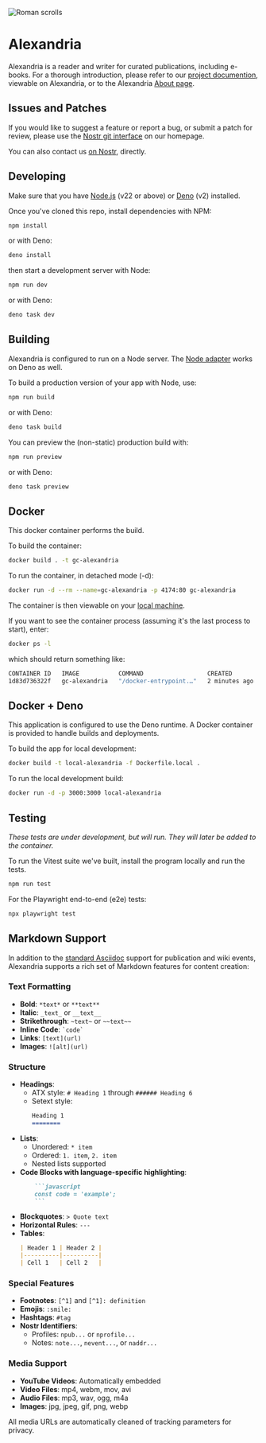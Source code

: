 ![Roman scrolls](https://i.nostr.build/M5qXa.jpg) 

# Alexandria

Alexandria is a reader and writer for curated publications, including e-books.
For a thorough introduction, please refer to our [project documention](https://next-alexandria.gitcitadel.eu/publication?d=gitcitadel-project-documentation-by-stella-v-1), viewable on Alexandria, or to the Alexandria [About page](https://next-alexandria.gitcitadel.eu/about).

## Issues and Patches

If you would like to suggest a feature or report a bug, or submit a patch for review, please use the [Nostr git interface](https://gitcitadel.com/r/naddr1qvzqqqrhnypzplfq3m5v3u5r0q9f255fdeyz8nyac6lagssx8zy4wugxjs8ajf7pqyt8wumn8ghj7ur4wfcxcetjv4kxz7fwvdhk6tcqpfqkcetcv9hxgunfvyamcf5z) on our homepage.

You can also contact us [on Nostr](https://njump.me/nprofile1qqsggm4l0xs23qfjwnkfwf6fqcs66s3lz637gaxhl4nwd2vtle8rnfqprfmhxue69uhhg6r9vehhyetnwshxummnw3erztnrdaks5zhueg), directly.

## Developing

Make sure that you have [Node.js](https://nodejs.org/en/download/package-manager) (v22 or above) or [Deno](https://docs.deno.com/runtime/getting_started/installation/) (v2) installed.

Once you've cloned this repo, install dependencies with NPM:
```bash
npm install
```

or with Deno:
```bash
deno install
```

then start a development server with Node:
```bash
npm run dev
```

or with Deno:
```bash
deno task dev
```

## Building

Alexandria is configured to run on a Node server.  The [Node adapter](https://svelte.dev/docs/kit/adapter-node) works on Deno as well.

To build a production version of your app with Node, use:
```bash
npm run build
```

or with Deno:
```bash
deno task build
```

You can preview the (non-static) production build with:
```bash
npm run preview
```

or with Deno:
```bash
deno task preview
```

## Docker

This docker container performs the build.

To build the container:
```bash
docker build . -t gc-alexandria
```

To run the container, in detached mode (-d):
```bash
docker run -d --rm --name=gc-alexandria -p 4174:80 gc-alexandria
```

The container is then viewable on your [local machine](http://localhost:4174).

If you want to see the container process (assuming it's the last process to start), enter:

```bash
docker ps -l
```

which should return something like: 

```bash
CONTAINER ID   IMAGE           COMMAND                  CREATED         STATUS         PORTS                                     NAMES
1d83d736322f   gc-alexandria   "/docker-entrypoint.…"   2 minutes ago   Up 2 minutes   0.0.0.0:4174->80/tcp, [::]:4174->80/tcp   gc-alexandria
```

## Docker + Deno

This application is configured to use the Deno runtime.  A Docker container is provided to handle builds and deployments.

To build the app for local development:
```bash
docker build -t local-alexandria -f Dockerfile.local .
```

To run the local development build:
```bash
docker run -d -p 3000:3000 local-alexandria
```

## Testing

*These tests are under development, but will run. They will later be added to the container.*

To run the Vitest suite we've built, install the program locally and run the tests.
```bash
npm run test
```

For the Playwright end-to-end (e2e) tests:
```bash
npx playwright test
```

## Markdown Support

In addition to the [standard Asciidoc](https://asciidoc.org/) support for publication and wiki events, Alexandria supports a rich set of Markdown features for content creation:

### Text Formatting
- **Bold**: `*text*` or `**text**`
- **Italic**: `_text_` or `__text__`
- **Strikethrough**: `~text~` or `~~text~~`
- **Inline Code**: `` `code` ``
- **Links**: `[text](url)`
- **Images**: `![alt](url)`

### Structure
- **Headings**: 
  - ATX style: `# Heading 1` through `###### Heading 6`
  - Setext style: 
    ```markdown
    Heading 1
    ========
    ```
- **Lists**:
  - Unordered: `* item`
  - Ordered: `1. item`, `2. item`
  - Nested lists supported
- **Code Blocks with language-specific highlighting**:
  ```markdown
      ```javascript
      const code = 'example';
      ```
  ```
- **Blockquotes**: `> Quote text`
- **Horizontal Rules**: `---`
- **Tables**:
  ```markdown
  | Header 1 | Header 2 |
  |----------|----------|
  | Cell 1   | Cell 2   |
  ```

### Special Features
- **Footnotes**: `[^1]` and `[^1]: definition`
- **Emojis**: `:smile:`
- **Hashtags**: `#tag`
- **Nostr Identifiers**: 
  - Profiles: `npub...` or `nprofile...`
  - Notes: `note...`, `nevent...`, or `naddr...`

### Media Support
- **YouTube Videos**: Automatically embedded
- **Video Files**: mp4, webm, mov, avi
- **Audio Files**: mp3, wav, ogg, m4a
- **Images**: jpg, jpeg, gif, png, webp

All media URLs are automatically cleaned of tracking parameters for privacy.